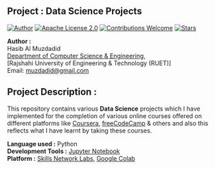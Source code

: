 ## Project : Data Science Projects
[![Author](https://img.shields.io/badge/Author-Hasib%20Al%20Muzdadid-blue)](https://github.com/HasibAlMuzdadid)
[![Apache License 2.0](https://img.shields.io/badge/License-Apache%20License%202.0-important)](https://github.com/HasibAlMuzdadid/Data-Science-Projects/blob/main/LICENSE)
[![Contributions Welcome](https://img.shields.io/badge/Contributions-Welcome-brightgreen.svg?style=flat)](https://github.com/HasibAlMuzdadid/Data-Science-Projects)
[![Stars](https://img.shields.io/github/stars/HasibAlMuzdadid/Data-Science-Projects.svg?style=social)](https://github.com/HasibAlMuzdadid/Data-Science-Projects/stargazers)


**Author :** </br>
Hasib Al Muzdadid</br>
[Department of Computer Science & Engineering](https://www.cse.ruet.ac.bd/), </br>
[Rajshahi University of Engineering & Technology (RUET)] </br>
Email: muzdadid@gmail.com

## Project Description :
This repository contains various **Data Science** projects which I have implemented for the completion of various online courses offered on different platforms like [Coursera](https://www.coursera.org/), [freeCodeCamp](https://www.freecodecamp.org/) & others and also this reflects what I have learnt by taking these courses.

**Language used :** Python </br>
**Development Tools :** [Jupyter Notebook](https://jupyter.org/)</br>
**Platform :** [Skills Network Labs](https://labs.cognitiveclass.ai/), [Google Colab](https://colab.research.google.com/)
 
